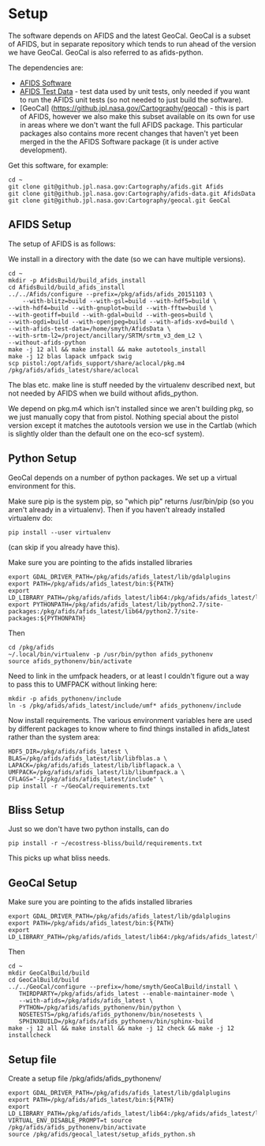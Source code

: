 Setup
=====

The software depends on AFIDS and the latest GeoCal. GeoCal is a subset of
AFIDS, but in separate repository which tends to run ahead of the version
we have GeoCal. GeoCal is also referred to as afids-python.

The dependencies are:

* [AFIDS Software](https://github.jpl.nasa.gov/Cartography/afids)
* [AFIDS Test Data](https://github.jpl.nasa.gov/Cartography/afids-data) - test data used by unit tests, only needed if you want to run the AFIDS unit tests (so not needed to just build the software).
* [GeoCal] (https://github.jpl.nasa.gov/Cartography/geocal) - this is part of AFIDS, however we also make this subset available on its own for use in areas where we don't want the full AFIDS package. This particular packages also contains more recent changes that haven't yet been merged in the the AFIDS Software package (it is under active development).

Get this software, for example:

    cd ~
    git clone git@github.jpl.nasa.gov:Cartography/afids.git Afids
    git clone git@github.jpl.nasa.gov:Cartography/afids-data.git AfidsData
    git clone git@github.jpl.nasa.gov:Cartography/geocal.git GeoCal

AFIDS Setup
-----------

The setup of AFIDS is as follows:

We install in a directory with the date (so we can have multiple versions).

    cd ~
    mkdir -p AfidsBuild/build_afids_install
    cd AfidsBuild/build_afids_install
    ../../Afids/configure --prefix=/pkg/afids/afids_20151103 \
        --with-blitz=build --with-gsl=build --with-hdf5=build \
	--with-hdf4=build --with-gnuplot=build --with-fftw=build \
	--with-geotiff=build --with-gdal=build --with-geos=build \
	--with-ogdi=build --with-openjpeg=build --with-afids-xvd=build \
	--with-afids-test-data=/home/smyth/AfidsData \
	--with-srtm-l2=/project/ancillary/SRTM/srtm_v3_dem_L2 \
	--without-afids-python
    make -j 12 all && make install && make autotools_install
    make -j 12 blas lapack umfpack swig
    scp pistol:/opt/afids_support/share/aclocal/pkg.m4 /pkg/afids/afids_latest/share/aclocal

The blas etc. make line is stuff needed by the virtualenv described next,
but not needed by AFIDS when we build without afids_python.

We depend on pkg.m4 which isn't installed since we aren't building pkg,
so we just manually copy that from pistol. Nothing special about the pistol
version except it matches the autotools version we use in the Cartlab (which
is slightly older than the default one on the eco-scf system).

Python Setup
------------

GeoCal depends on a number of python packages. We set up a virtual environment
for this.

Make sure pip is the system pip, so "which pip" returns /usr/bin/pip
(so you aren't already in a virtualenv). Then if you haven't already
installed virtualenv do:

    pip install --user virtualenv

(can skip if you already have this).

Make sure you are pointing to the afids installed libraries

    export GDAL_DRIVER_PATH=/pkg/afids/afids_latest/lib/gdalplugins
    export PATH=/pkg/afids/afids_latest/bin:${PATH}
    export LD_LIBRARY_PATH=/pkg/afids/afids_latest/lib64:/pkg/afids/afids_latest/lib:${LD_LIBRARY_PATH}
    export PYTHONPATH=/pkg/afids/afids_latest/lib/python2.7/site-packages:/pkg/afids/afids_latest/lib64/python2.7/site-packages:${PYTHONPATH}

Then

    cd /pkg/afids
    ~/.local/bin/virtualenv -p /usr/bin/python afids_pythonenv
    source afids_pythonenv/bin/activate

Need to link in the umfpack headers, or at least I couldn't figure out
a way to pass this to UMFPACK without linking here:

    mkdir -p afids_pythonenv/include
    ln -s /pkg/afids/afids_latest/include/umf* afids_pythonenv/include

Now install requirements. The various environment variables here are used
by different packages to know where to find things installed in
afids_latest rather than the system area:

    HDF5_DIR=/pkg/afids/afids_latest \
    BLAS=/pkg/afids/afids_latest/lib/libfblas.a \
    LAPACK=/pkg/afids/afids_latest/lib/libflapack.a \
    UMFPACK=/pkg/afids/afids_latest/lib/libumfpack.a \
    CFLAGS="-I/pkg/afids/afids_latest/include" \
    pip install -r ~/GeoCal/requirements.txt

Bliss Setup
-----------
Just so we don't have two python installs, can do 

    pip install -r ~/ecostress-bliss/build/requirements.txt

This picks up what bliss needs.


GeoCal Setup
------------

Make sure you are pointing to the afids installed libraries

    export GDAL_DRIVER_PATH=/pkg/afids/afids_latest/lib/gdalplugins
    export PATH=/pkg/afids/afids_latest/bin:${PATH}
    export LD_LIBRARY_PATH=/pkg/afids/afids_latest/lib64:/pkg/afids/afids_latest/lib:${LD_LIBRARY_PATH}

Then

    cd ~
    mkdir GeoCalBuild/build
    cd GeoCalBuild/build
    ../../GeoCal/configure --prefix=/home/smyth/GeoCalBuild/install \
       THIRDPARTY=/pkg/afids/afids_latest --enable-maintainer-mode \
       --with-afids=/pkg/afids/afids_latest \
       PYTHON=/pkg/afids/afids_pythonenv/bin/python \
       NOSETESTS=/pkg/afids/afids_pythonenv/bin/nosetests \
       SPHINXBUILD=/pkg/afids/afids_pythonenv/bin/sphinx-build
    make -j 12 all && make install && make -j 12 check && make -j 12 installcheck

Setup file
----------
Create a setup file /pkg/afids/afids_pythonenv/

    export GDAL_DRIVER_PATH=/pkg/afids/afids_latest/lib/gdalplugins
    export PATH=/pkg/afids/afids_latest/bin:${PATH}
    export LD_LIBRARY_PATH=/pkg/afids/afids_latest/lib64:/pkg/afids/afids_latest/lib:${LD_LIBRARY_PATH}
    VIRTUAL_ENV_DISABLE_PROMPT=t source /pkg/afids/afids_pythonenv/bin/activate
    source /pkg/afids/geocal_latest/setup_afids_python.sh




